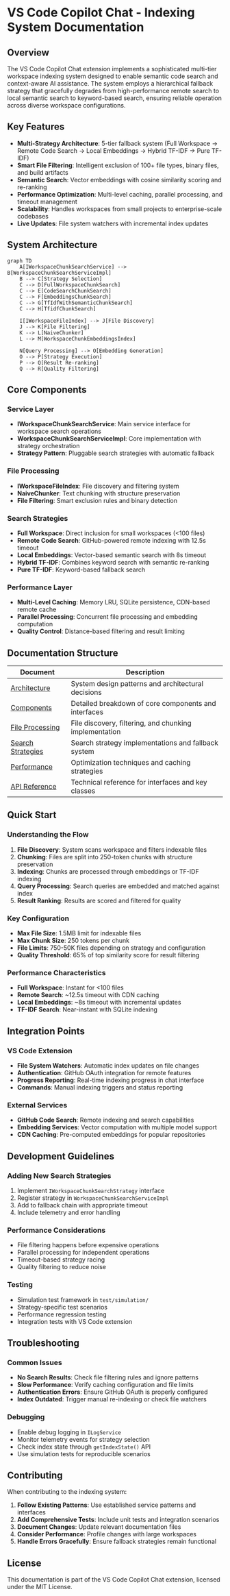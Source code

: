 # VS Code Copilot Chat - Indexing System Documentation

## Overview

The VS Code Copilot Chat extension implements a sophisticated multi-tier workspace indexing system designed to enable semantic code search and context-aware AI assistance. The system employs a hierarchical fallback strategy that gracefully degrades from high-performance remote search to local semantic search to keyword-based search, ensuring reliable operation across diverse workspace configurations.

## Key Features

- **Multi-Strategy Architecture**: 5-tier fallback system (Full Workspace → Remote Code Search → Local Embeddings → Hybrid TF-IDF → Pure TF-IDF)
- **Smart File Filtering**: Intelligent exclusion of 100+ file types, binary files, and build artifacts
- **Semantic Search**: Vector embeddings with cosine similarity scoring and re-ranking
- **Performance Optimization**: Multi-level caching, parallel processing, and timeout management
- **Scalability**: Handles workspaces from small projects to enterprise-scale codebases
- **Live Updates**: File system watchers with incremental index updates

## System Architecture

```mermaid
graph TD
    A[IWorkspaceChunkSearchService] --> B[WorkspaceChunkSearchServiceImpl]
    B --> C[Strategy Selection]
    C --> D[FullWorkspaceChunkSearch]
    C --> E[CodeSearchChunkSearch]
    C --> F[EmbeddingsChunkSearch]
    C --> G[TfIdfWithSemanticChunkSearch]
    C --> H[TfidfChunkSearch]
    
    I[IWorkspaceFileIndex] --> J[File Discovery]
    J --> K[File Filtering]
    K --> L[NaiveChunker]
    L --> M[WorkspaceChunkEmbeddingsIndex]
    
    N[Query Processing] --> O[Embedding Generation]
    O --> P[Strategy Execution]
    P --> Q[Result Re-ranking]
    Q --> R[Quality Filtering]
```

## Core Components

### Service Layer
- **IWorkspaceChunkSearchService**: Main service interface for workspace search operations
- **WorkspaceChunkSearchServiceImpl**: Core implementation with strategy orchestration
- **Strategy Pattern**: Pluggable search strategies with automatic fallback

### File Processing
- **IWorkspaceFileIndex**: File discovery and filtering system
- **NaiveChunker**: Text chunking with structure preservation
- **File Filtering**: Smart exclusion rules and binary detection

### Search Strategies
- **Full Workspace**: Direct inclusion for small workspaces (<100 files)
- **Remote Code Search**: GitHub-powered remote indexing with 12.5s timeout
- **Local Embeddings**: Vector-based semantic search with 8s timeout
- **Hybrid TF-IDF**: Combines keyword search with semantic re-ranking
- **Pure TF-IDF**: Keyword-based fallback search

### Performance Layer
- **Multi-Level Caching**: Memory LRU, SQLite persistence, CDN-based remote cache
- **Parallel Processing**: Concurrent file processing and embedding computation
- **Quality Control**: Distance-based filtering and result limiting

## Documentation Structure

| Document | Description |
|----------|-------------|
| [Architecture](architecture.md) | System design patterns and architectural decisions |
| [Components](components.md) | Detailed breakdown of core components and interfaces |
| [File Processing](file-processing.md) | File discovery, filtering, and chunking implementation |
| [Search Strategies](search-strategies.md) | Search strategy implementations and fallback system |
| [Performance](performance.md) | Optimization techniques and caching strategies |
| [API Reference](api-reference.md) | Technical reference for interfaces and key classes |

## Quick Start

### Understanding the Flow

1. **File Discovery**: System scans workspace and filters indexable files
2. **Chunking**: Files are split into 250-token chunks with structure preservation
3. **Indexing**: Chunks are processed through embeddings or TF-IDF indexing
4. **Query Processing**: Search queries are embedded and matched against index
5. **Result Ranking**: Results are scored and filtered for quality

### Key Configuration

- **Max File Size**: 1.5MB limit for indexable files
- **Max Chunk Size**: 250 tokens per chunk
- **File Limits**: 750-50K files depending on strategy and configuration
- **Quality Threshold**: 65% of top similarity score for result filtering

### Performance Characteristics

- **Full Workspace**: Instant for <100 files
- **Remote Search**: ~12.5s timeout with CDN caching
- **Local Embeddings**: ~8s timeout with incremental updates
- **TF-IDF Search**: Near-instant with SQLite indexing

## Integration Points

### VS Code Extension
- **File System Watchers**: Automatic index updates on file changes
- **Authentication**: GitHub OAuth integration for remote features
- **Progress Reporting**: Real-time indexing progress in chat interface
- **Commands**: Manual indexing triggers and status reporting

### External Services
- **GitHub Code Search**: Remote indexing and search capabilities
- **Embedding Services**: Vector computation with multiple model support
- **CDN Caching**: Pre-computed embeddings for popular repositories

## Development Guidelines

### Adding New Search Strategies
1. Implement `IWorkspaceChunkSearchStrategy` interface
2. Register strategy in `WorkspaceChunkSearchServiceImpl`
3. Add to fallback chain with appropriate timeout
4. Include telemetry and error handling

### Performance Considerations
- File filtering happens before expensive operations
- Parallel processing for independent operations
- Timeout-based strategy racing
- Quality filtering to reduce noise

### Testing
- Simulation test framework in `test/simulation/`
- Strategy-specific test scenarios
- Performance regression testing
- Integration tests with VS Code extension

## Troubleshooting

### Common Issues
- **No Search Results**: Check file filtering rules and ignore patterns
- **Slow Performance**: Verify caching configuration and file limits
- **Authentication Errors**: Ensure GitHub OAuth is properly configured
- **Index Outdated**: Trigger manual re-indexing or check file watchers

### Debugging
- Enable debug logging in `ILogService`
- Monitor telemetry events for strategy selection
- Check index state through `getIndexState()` API
- Use simulation tests for reproducible scenarios

## Contributing

When contributing to the indexing system:

1. **Follow Existing Patterns**: Use established service patterns and interfaces
2. **Add Comprehensive Tests**: Include unit tests and integration scenarios
3. **Document Changes**: Update relevant documentation files
4. **Consider Performance**: Profile changes with large workspaces
5. **Handle Errors Gracefully**: Ensure fallback strategies remain functional

## License

This documentation is part of the VS Code Copilot Chat extension, licensed under the MIT License.